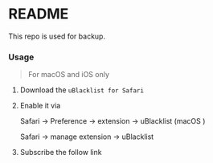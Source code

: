 # README

This repo is used for backup.



### Usage

> For macOS and iOS only



1. Download the `uBlacklist for Safari`

2. Enable it via 

   Safari -> Preference -> extension -> uBlacklist (macOS )

   Safari -> manage extension -> uBlacklist

3. Subscribe the follow link





